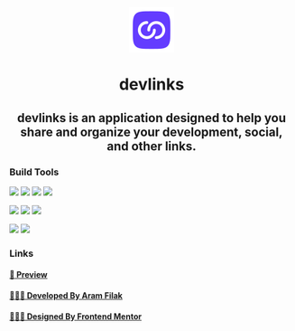  <div style="display:flex; justify-content:center;">
 
 <img  src="./client/public/logo-devlinks-large.svg">
  </div>
   <h1 style="text-align:center;">devlinks  </h1>
 <h2 style="text-align:center;">devlinks is an application designed to help you share and organize your development, social, and other links.</h2>

### Build Tools

![](https://img.shields.io/badge/TypeScript-007ACC?style=for-the-badge&logo=typescript&logoColor=white)
![](https://img.shields.io/badge/VSCode-0078D4?style=for-the-badge&logo=visual%20studio%20code&logoColor=white)
![](https://img.shields.io/badge/GitHub-181717.svg?style=for-the-badge&logo=GitHub&logoColor=white)
![](https://img.shields.io/badge/Vercel-000000.svg?style=for-the-badge&logo=Vercel&logoColor=white)

![](https://img.shields.io/badge/React-20232A?style=for-the-badge&logo=react&logoColor=61DAFB)
![](https://img.shields.io/badge/Sass-CC6699?style=for-the-badge&logo=sass&logoColor=white)
![](https://img.shields.io/badge/Chakra%20UI-319795.svg?style=for-the-badge&logo=Chakra-UI&logoColor=white)

![](https://img.shields.io/badge/Express-000000.svg?style=for-the-badge&logo=Express&logoColor=white)
![](https://img.shields.io/badge/MongoDB-47A248.svg?style=for-the-badge&logo=MongoDB&logoColor=white)

### Links

#### [🌠 Preview](https://devlinks-client.vercel.app/)

#### [👨🏻‍💻 Developed By Aram Filak](https://www.linkedin.com/in/aram-filak-b0400022a/)

#### [👨🏽‍🎨 Designed By Frontend Mentor](https://www.frontendmentor.io/challenges/linksharing-app-Fbt7yweGsT)
